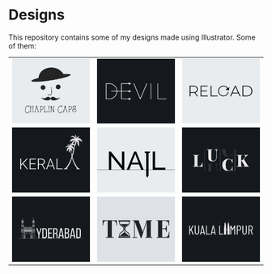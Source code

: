 # Designs
This repository contains some of my designs made using Illustrator.
Some of them:
<table>
    <tr>
      <td><img src="2020-11/png/18.11.2020.png"></td>
      <td><img src="2020-12/png/10.12.2020.png"></td>
      <td><img src="2020-11/png/25.11.2020.png"></td>
    </tr>
    <tr>
      <td><img src="2020-12/png/25.12.2020.png"></td>
      <td><img src="2020-11/png/24.11.2020.png"></td>
      <td><img src="2020-12/png/06.12.2020.png"></td>
    </tr>
    <tr>
      <td><img src="2020-12/png/20.12.2020.png"></td>
      <td><img src="2020-11/png/16.11.2020.png"></td>
      <td><img src="2020-12/png/29.12.2020.png"></td>
    </tr>
</table>
